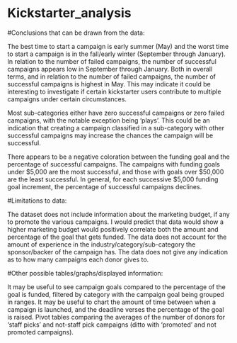 # Kickstarter_analysis

#Conclusions that can be drawn from the data:

The best time to start a campaign is early summer (May) and the worst time to start a campaign is in the fall/early winter (September through January). In relation to the number of failed campaigns, the number of successful campaigns appears low in September through January. Both in overall terms, and in relation to the number of failed campaigns, the number of successful campaigns is highest in May. This may indicate it could be interesting to investigate if certain kickstarter users contribute to multiple campaigns under certain circumstances. 

Most sub-categories either have zero successful campaigns or zero failed campaigns, with the notable exception being ‘plays’. This could be an indication that creating a campaign classified in a sub-category with other successful campaigns may increase the chances the campaign will be successful. 

There appears to be a negative coloration between the funding goal and the percentage of successful campaigns. The campaigns with funding goals under $5,000 are the most successful, and those with goals over $50,000 are the least successful. In general, for each successive $5,000 funding goal increment, the percentage of successful campaigns declines. 

#Limitations to data:

The dataset does not include information about the marketing budget, if any to promote the various campaigns. I would predict that data would show a higher marketing budget would positively correlate both the amount and percentage of the goal that gets funded. The data does not account for the amount of experience in the industry/category/sub-category the sponsor/backer of the campaign has. The data does not give any indication as to how many campaigns each donor gives to. 

#Other possible tables/graphs/displayed information:

It may be useful to see campaign goals compared to the percentage of the goal is funded, filtered by category with the campaign goal being grouped in ranges. It may be useful to chart the amount of time between when a campaign is launched, and the deadline verses the percentage of the goal is raised. Pivot tables comparing the averages of the number of donors for ‘staff picks’ and not-staff pick campaigns (ditto with ‘promoted’ and not promoted campaigns). 
